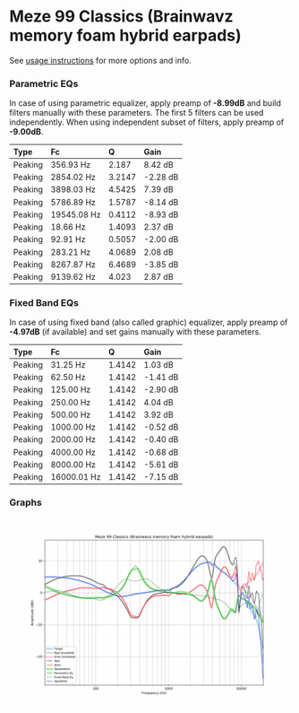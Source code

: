 # Meze 99 Classics (Brainwavz memory foam hybrid earpads)
See [usage instructions](https://github.com/jaakkopasanen/AutoEq#usage) for more options and info.

### Parametric EQs
In case of using parametric equalizer, apply preamp of **-8.99dB** and build filters manually
with these parameters. The first 5 filters can be used independently.
When using independent subset of filters, apply preamp of **-9.00dB**.

| Type    | Fc          |      Q | Gain     |
|:--------|:------------|:-------|:---------|
| Peaking | 356.93 Hz   | 2.187  | 8.42 dB  |
| Peaking | 2854.02 Hz  | 3.2147 | -2.28 dB |
| Peaking | 3898.03 Hz  | 4.5425 | 7.39 dB  |
| Peaking | 5786.89 Hz  | 1.5787 | -8.14 dB |
| Peaking | 19545.08 Hz | 0.4112 | -8.93 dB |
| Peaking | 18.66 Hz    | 1.4093 | 2.37 dB  |
| Peaking | 92.91 Hz    | 0.5057 | -2.00 dB |
| Peaking | 283.21 Hz   | 4.0689 | 2.08 dB  |
| Peaking | 8267.87 Hz  | 6.4689 | -3.85 dB |
| Peaking | 9139.62 Hz  | 4.023  | 2.87 dB  |

### Fixed Band EQs
In case of using fixed band (also called graphic) equalizer, apply preamp of **-4.97dB**
(if available) and set gains manually with these parameters.

| Type    | Fc          |      Q | Gain     |
|:--------|:------------|:-------|:---------|
| Peaking | 31.25 Hz    | 1.4142 | 1.03 dB  |
| Peaking | 62.50 Hz    | 1.4142 | -1.41 dB |
| Peaking | 125.00 Hz   | 1.4142 | -2.90 dB |
| Peaking | 250.00 Hz   | 1.4142 | 4.04 dB  |
| Peaking | 500.00 Hz   | 1.4142 | 3.92 dB  |
| Peaking | 1000.00 Hz  | 1.4142 | -0.52 dB |
| Peaking | 2000.00 Hz  | 1.4142 | -0.40 dB |
| Peaking | 4000.00 Hz  | 1.4142 | -0.68 dB |
| Peaking | 8000.00 Hz  | 1.4142 | -5.61 dB |
| Peaking | 16000.01 Hz | 1.4142 | -7.15 dB |

### Graphs
![](./Meze%2099%20Classics%20(Brainwavz%20memory%20foam%20hybrid%20earpads).png)
